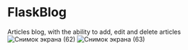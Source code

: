 # FlaskBlog
Articles blog, with the ability to add, edit and delete articles
![Снимок экрана (62)](https://user-images.githubusercontent.com/102465129/179368303-ee090eb1-2ee2-4dee-b232-bc8c8413dd00.png)
![Снимок экрана (63)](https://user-images.githubusercontent.com/102465129/179368304-eaa62358-294a-4165-af17-0915c8318227.png)
